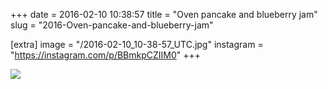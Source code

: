 +++
date = 2016-02-10 10:38:57
title = "Oven pancake and blueberry jam"
slug = "2016-Oven-pancake-and-blueberry-jam"

[extra]
image = "/2016-02-10_10-38-57_UTC.jpg"
instagram = "https://instagram.com/p/BBmkpCZIIM0"
+++

<img src="/2016-02-10_10-38-57_UTC.jpg" />
